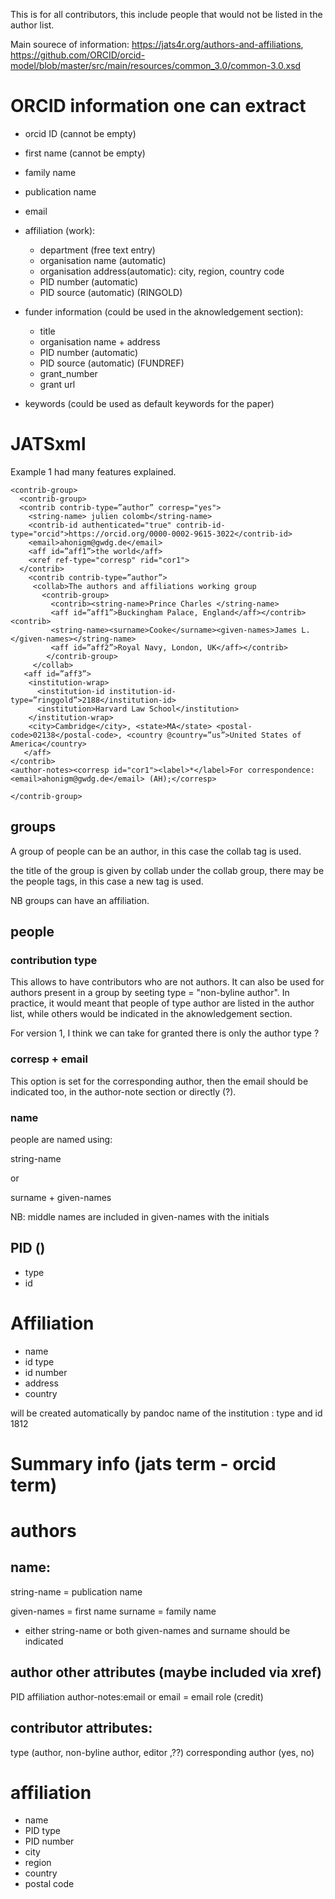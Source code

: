 This is for all contributors, this include people that would not be listed in the author list.

Main sourece of information: https://jats4r.org/authors-and-affiliations, https://github.com/ORCID/orcid-model/blob/master/src/main/resources/common_3.0/common-3.0.xsd

# ORCID information one can extract

- orcid ID (cannot be empty)
- first name (cannot be empty)
- family name
- publication name

- email

- affiliation (work):
    
    - department (free text entry)
    - organisation name (automatic)
    - organisation address(automatic): city, region, country code
    - PID number (automatic)
    - PID source (automatic) (RINGOLD)


- funder information (could be used in the aknowledgement section):

  - title
  - organisation name + address
  - PID number (automatic)
  - PID source (automatic) (FUNDREF)
  - grant_number
  - grant url
  
- keywords (could be used as default keywords for the paper)

# JATSxml

Example 1 had many features explained.

```{xml}
<contrib-group>
  <contrib-group>
  <contrib contrib-type=”author” corresp="yes">
    <string-name> julien colomb</string-name>
    <contrib-id authenticated="true" contrib-id-type="orcid">https://orcid.org/0000-0002-9615-3022</contrib-id>
    <email>ahonigm@gwdg.de</email>
    <aff id=”aff1”>the world</aff>
    <xref ref-type="corresp" rid="cor1">
  </contrib>        
    <contrib contrib-type=”author”>
     <collab>The authors and affiliations working group 
       <contrib-group>
         <contrib><string-name>Prince Charles </string-name>
         <aff id=”aff1”>Buckingham Palace, England</aff></contrib><contrib>
         <string-name><surname>Cooke</surname><given-names>James L.</given-names></string-name>
         <aff id=”aff2”>Royal Navy, London, UK</aff></contrib>
        </contrib-group>
     </collab>
   <aff id=”aff3”>
    <institution-wrap>
      <institution-id institution-id-type=”ringgold”>2188</institution-id>
      <institution>Harvard Law School</institution>
    </institution-wrap>
    <city>Cambridge</city>, <state>MA</state> <postal-code>02138</postal-code>, <country @country=”us”>United States of America</country>
   </aff>
</contrib>
<author-notes><corresp id="cor1"><label>*</label>For correspondence: <email>ahonigm@gwdg.de</email> (AH);</corresp>

</contrib-group>
```

## groups

A group of people can be an author, in this case the collab tag is used.

the title of the group is given by collab
under the collab group, there may be the people tags, in this case a new <contrib-group> tag is used.

NB groups can have an affiliation.



## people

### contribution type

This allows to have contributors who are not authors. It can also be used for authors present in a group by seeting type = "non-byline author".
In practice, it would meant that people of type author are listed in the author list, while others would be indicated in the aknowledgement section.

For version 1, I think we can take for granted there is only the author type ?

### corresp + email

This option is set for the corresponding author, then the email should be indicated too, in the author-note section or directly (?).


### name

people are named using:

string-name

or

surname + given-names

NB: middle names are included in given-names with the initials


## PID (<contrib-id>)

- type
- id

# Affiliation

- name
- id type
- id number
- address
- country

<label> will be created automatically by pandoc
<institution> name of the institution
<institution-id>: type and id
<institution-id institution-id-type=”ringgold”>1812</institution-id>

# Summary info (jats term - orcid term)

# authors

## name:

string-name = publication name

given-names = first name
surname = family name

* either string-name or both given-names and surname should be indicated

## author other attributes (maybe included via xref)

PID
affiliation
author-notes:email or email = email
role (credit)

## contributor attributes:
type (author, non-byline author, editor ,??)
corresponding author (yes, no)

# affiliation

- name
- PID type
- PID number
- city
- region
- country
- postal code